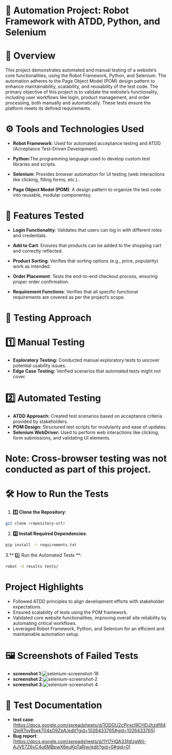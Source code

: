 # 🚀 Automation Project: Robot Framework with ATDD, Python, and Selenium
# 📌 Overview
This project demonstrates automated and manual testing of a website’s core functionalities, using the Robot Framework, Python, and Selenium. The automation adheres to the Page Object Model (POM) design pattern to enhance maintainability, scalability, and reusability of the test code.
The primary objective of this project is to validate the website’s functionality, including user workflows like login, product management, and order processing, both manually and automatically. These tests ensure the platform meets its defined requirements.
# ⚙️ Tools and Technologies Used

- **Robot Framework**: Used for automated acceptance testing and ATDD (Acceptance Test-Driven Development).

- **Python**:The programming language used to develop custom test libraries and scripts.

- **Selenium**: Provides browser automation for UI testing (web interactions like clicking, filling forms, etc.)..

- **Page Object Model (POM)**: A design pattern to organize the test code into reusable, modular componentsy.

# 🧪 Features Tested

- **Login Functionality**: Validates that users can log in with different roles and credentials.

- **Add to Cart**: Ensures that products can be added to the shopping cart and correctly reflected.

- **Product Sorting**: Verifies that sorting options (e.g., price, popularity) work as intended.

- **Order Placement**: Tests the end-to-end checkout process, ensuring proper order confirmation.

- **Requirement Functions**: Verifies that all specific functional requirements are covered as per the project’s scope.

# 📝 Testing Approach
# 1️⃣ Manual Testing
- **Exploratory Testing:** Conducted manual exploratory tests to uncover potential usability issues.
- **Edge Case Testing:** Verified scenarios that automated tests might not cover.
# 2️⃣ Automated Testing
- **ATDD Approach:** Created test scenarios based on acceptance criteria provided by stakeholders.
- **POM Design:** Structured test scripts for modularity and ease of updates.
- **Selenium WebDriver:** Used to perform web interactions like clicking, form submissions, and validating UI elements.
# Note: Cross-browser testing was not conducted as part of this project.

# 🛠️ How to Run the Tests

1. **1️⃣ Clone the Repository**:

```sh
git clone <repository-url>
```
2. **2️⃣ Install Required Dependencies**:
```sh
pip install -r requirements.txt
```
3.** 3️⃣ Run the Automated Tests **:
```sh
robot -d results tests/
```
# Project Highlights
- Followed ATDD principles to align development efforts with stakeholder expectations.
- Ensured scalability of tests using the POM framework.
- Validated core website functionalities, improving overall site reliability by automating critical workflows.
- Leveraged Robot Framework, Python, and Selenium for an efficient and maintainable automation setup.
# 🖼️ Screenshots of Failed Tests
- **screenshot 1**:![selenium-screenshot-18](https://github.com/user-attachments/assets/99a680f0-5828-4122-be08-425d1d793f9d)
- **screenshot 2**:![selenium-screenshot-2](https://github.com/user-attachments/assets/42a2e175-1b20-4d15-baee-53c50c52b43e)
- **screenshot 3**:![selenium-screenshot-4](https://github.com/user-attachments/assets/d17fff2a-9c3d-46b4-998f-bb63211ef55d)
# 📄 Test Documentation
- **test case**:[https://docs.google.com/spreadsheets/d/1ODGU2cPirxcl9CHDJhzdf84QIeR7ovBsek704sO9ZpA/edit?gid=1026433765#gid=1026433765]
- **Bug report**:[https://docs.google.com/spreadsheets/d/1Yl7HQA33fdUgWil-AJVE7Z6vC4u6MBpwX6euKpTaRjw/edit?gid=0#gid=0]
